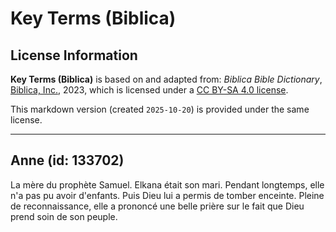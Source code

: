 # Key Terms (Biblica)

## License Information

**Key Terms (Biblica)** is based on and adapted from: _Biblica Bible Dictionary_, [Biblica, Inc.](https://www.biblica.com/), 2023, which is licensed under a [CC BY-SA 4.0 license](https://creativecommons.org/licenses/by-sa/4.0/legalcode.en).

This markdown version (created `2025-10-20`) is provided under the same license.



--------------------------------

## Anne (id: 133702)

La mère du prophète Samuel. Elkana était son mari. Pendant longtemps, elle n'a pas pu avoir d'enfants. Puis Dieu lui a permis de tomber enceinte. Pleine de reconnaissance, elle a prononcé une belle prière sur le fait que Dieu prend soin de son peuple.


